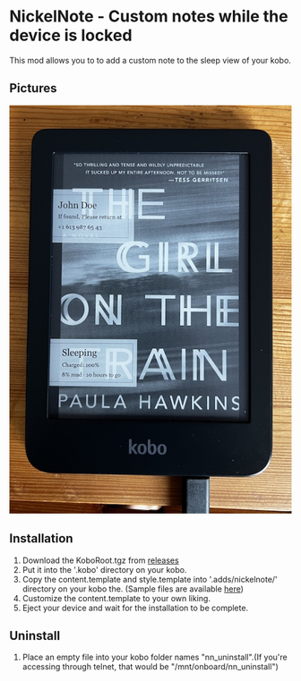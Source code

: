 # NickelNote - Custom notes while the device is locked

This mod allows you to to add a custom note to the sleep
view of your kobo. 

## Pictures
![](./screenshot.jpg)

## Installation

1. Download the KoboRoot.tgz from [releases](https://github.com/onatbas/nickelnote/releases)
2. Put it into the '.kobo' directory on your kobo.
3. Copy the content.template and style.template into '.adds/nickelnote/' directory on your kobo the. (Sample files are available [here](https://github.com/onatbas/nickelnote/tree/main/res))
4. Customize the content.template to your own liking. 
5. Eject your device and wait for the installation to be complete.


## Uninstall

1. Place an empty file into your kobo folder names "nn_uninstall".(If you're accessing through telnet, that would be "/mnt/onboard/nn_uninstall")


